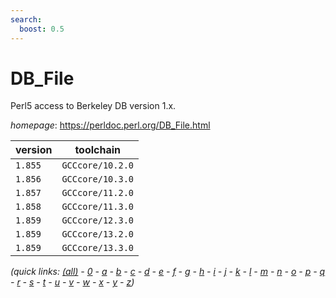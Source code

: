 ```yaml
---
search:
  boost: 0.5
---
```

# DB_File

Perl5 access to Berkeley DB version 1.x.

*homepage*: <https://perldoc.perl.org/DB_File.html>

version | toolchain
--------|----------
``1.855`` | ``GCCcore/10.2.0``
``1.856`` | ``GCCcore/10.3.0``
``1.857`` | ``GCCcore/11.2.0``
``1.858`` | ``GCCcore/11.3.0``
``1.859`` | ``GCCcore/12.3.0``
``1.859`` | ``GCCcore/13.2.0``
``1.859`` | ``GCCcore/13.3.0``


*(quick links: [(all)](../index.md) - [0](../0/index.md) - [a](../a/index.md) - [b](../b/index.md) - [c](../c/index.md) - [d](../d/index.md) - [e](../e/index.md) - [f](../f/index.md) - [g](../g/index.md) - [h](../h/index.md) - [i](../i/index.md) - [j](../j/index.md) - [k](../k/index.md) - [l](../l/index.md) - [m](../m/index.md) - [n](../n/index.md) - [o](../o/index.md) - [p](../p/index.md) - [q](../q/index.md) - [r](../r/index.md) - [s](../s/index.md) - [t](../t/index.md) - [u](../u/index.md) - [v](../v/index.md) - [w](../w/index.md) - [x](../x/index.md) - [y](../y/index.md) - [z](../z/index.md))*

